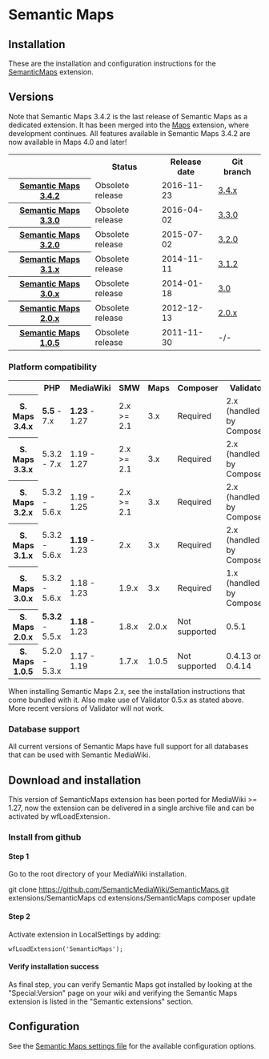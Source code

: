 # Semantic Maps

## Installation

These are the installation and configuration instructions for the [SemanticMaps](README.md) extension.

## Versions

Note that Semantic Maps 3.4.2 is the last release of Semantic Maps as a dedicated extension. It has been
merged into the [Maps](https://github.com/JeroenDeDauw/Maps) extension, where development continues. All features
available in Semantic Maps 3.4.2 are now available in Maps 4.0 and later!

<table>
	<tr>
		<th></th>
		<th>Status</th>
		<th>Release date</th>
		<th>Git branch</th>
	</tr>
	<tr>
		<th><a href="RELEASE-NOTES.md">Semantic Maps 3.4.2</a></th>
		<td>Obsolete release</td>
		<td>2016-11-23</td>
		<td><a href="https://github.com/SemanticMediaWiki/SemanticMaps/tree/3.4.0">3.4.x</a></td>
	</tr>
	<tr>
		<th><a href="RELEASE-NOTES.md">Semantic Maps 3.3.0</a></th>
		<td>Obsolete release</td>
		<td>2016-04-02</td>
		<td><a href="https://github.com/SemanticMediaWiki/SemanticMaps/tree/3.3.0">3.3.0</a></td>
	</tr>
	<tr>
		<th><a href="RELEASE-NOTES.md">Semantic Maps 3.2.0</a></th>
		<td>Obsolete release</td>
		<td>2015-07-02</td>
		<td><a href="https://github.com/SemanticMediaWiki/SemanticMaps/tree/3.2.0">3.2.0</a></td>
	</tr>
	<tr>
		<th><a href="RELEASE-NOTES.md">Semantic Maps 3.1.x</a></th>
		<td>Obsolete release</td>
		<td>2014-11-11</td>
		<td><a href="https://github.com/SemanticMediaWiki/SemanticMaps/tree/3.1.2">3.1.2</a></td>
	</tr>
	<tr>
		<th><a href="RELEASE-NOTES.md">Semantic Maps 3.0.x</a></th>
		<td>Obsolete release</td>
		<td>2014-01-18</td>
		<td><a href="https://github.com/SemanticMediaWiki/SemanticMaps/tree/3.0">3.0</a></td>
	</tr>
	<tr>
		<th><a href="https://github.com/SemanticMediaWiki/SemanticMaps/blob/2.0.x/RELEASE-NOTES">Semantic Maps 2.0.x</a></th>
		<td>Obsolete release</td>
		<td>2012-12-13</td>
		<td><a href="https://github.com/SemanticMediaWiki/SemanticMaps/tree/2.0.x">2.0.x</a></td>
	</tr>
	<tr>
		<th><a href="https://github.com/SemanticMediaWiki/SemanticMaps/blob/2.0.x/RELEASE-NOTES">Semantic Maps 1.0.5</a></th>
		<td>Obsolete release</td>
		<td>2011-11-30</td>
		<td>-/-</td>
	</tr>
</table>

### Platform compatibility

<table>
	<tr>
		<th></th>
		<th>PHP</th>
		<th>MediaWiki</th>
		<th>SMW</th>
		<th>Maps</th>
		<th>Composer</th>
		<th>Validator</th>
	</tr>
	<tr>
		<th>S. Maps 3.4.x</th>
		<td><strong>5.5</strong> - 7.x</td>
		<td><strong>1.23</strong> - 1.27</td>
		<td>2.x >= 2.1</td>
		<td>3.x</td>
		<td>Required</td>
		<td>2.x (handled by Composer)</td>
	</tr>
	<tr>
		<th>S. Maps 3.3.x</th>
		<td>5.3.2 - 7.x</td>
		<td>1.19 - 1.27</td>
		<td>2.x >= 2.1</td>
		<td>3.x</td>
		<td>Required</td>
		<td>2.x (handled by Composer)</td>
	</tr>
	<tr>
		<th>S. Maps 3.2.x</th>
		<td>5.3.2 - 5.6.x</td>
		<td>1.19 - 1.25</td>
		<td>2.x >= 2.1</td>
		<td>3.x</td>
		<td>Required</td>
		<td>2.x (handled by Composer)</td>
	</tr>
	<tr>
		<th>S. Maps 3.1.x</th>
		<td>5.3.2 - 5.6.x</td>
		<td><strong>1.19</strong> - 1.23</td>
		<td>2.x</td>
		<td>3.x</td>
		<td>Required</td>
		<td>2.x (handled by Composer)</td>
	</tr>
	<tr>
		<th>S. Maps 3.0.x</th>
		<td>5.3.2 - 5.6.x</td>
		<td>1.18 - 1.23</td>
		<td>1.9.x</td>
		<td>3.x</td>
		<td>Required</td>
		<td>1.x (handled by Composer)</td>
	</tr>
	<tr>
		<th>S. Maps 2.0.x</th>
		<td><strong>5.3.2</strong> - 5.5.x</td>
		<td><strong>1.18</strong> - 1.23</td>
		<td>1.8.x</td>
		<td>2.0.x</td>
		<td>Not supported</td>
		<td>0.5.1</td>
	</tr>
	<tr>
		<th>S. Maps 1.0.5</th>
		<td>5.2.0 - 5.3.x</td>
		<td>1.17 - 1.19</td>
		<td>1.7.x</td>
		<td>1.0.5</td>
		<td>Not supported</td>
		<td>0.4.13 or 0.4.14</td>
	</tr>
</table>

When installing Semantic Maps 2.x, see the installation instructions that come bundled with it. Also
make use of Validator 0.5.x as stated above. More recent versions of Validator will not work.


### Database support

All current versions of Semantic Maps have full support for all databases that can be used with Semantic MediaWiki.

## Download and installation

This version of SemanticMaps extension has been ported for MediaWiki >= 1.27, now the extension can be delivered in a single archive file and can be activated by wfLoadExtension.

### Install from github

#### Step 1

Go to the root directory of your MediaWiki installation.

   git clone https://github.com/SemanticMediaWiki/SemanticMaps.git extensions/SemanticMaps
	 cd extensions/SemanticMaps
	 composer update

#### Step 2

Activate extension in LocalSettings by adding:

    wfLoadExtension('SemanticMaps');

#### Verify installation success

As final step, you can verify Semantic Maps got installed by looking at the "Special:Version" page on
your wiki and verifying the Semantic Maps extension is listed in the "Semantic extensions" section.


## Configuration

See the [Semantic Maps settings file](SM_Settings.php) for the available configuration options.
